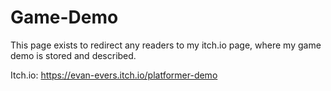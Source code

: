 # Game-Demo
This page exists to redirect any readers to my itch.io page, where my game demo is stored and described.

Itch.io: https://evan-evers.itch.io/platformer-demo
